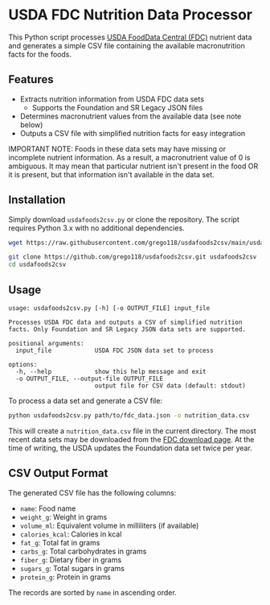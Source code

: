 # USDA FDC Nutrition Data Processor

This Python script processes [USDA FoodData Central (FDC)](https://fdc.nal.usda.gov/index.html) nutrient data and generates a simple CSV file containing the available macronutrition facts for the foods.

## Features

- Extracts nutrition information from USDA FDC data sets
    - Supports the Foundation and SR Legacy JSON files
- Determines macronutrient values from the available data (see note below)
- Outputs a CSV file with simplified nutrition facts for easy integration

IMPORTANT NOTE: Foods in these data sets may have missing or incomplete nutrient information. As a result, a macronutrient value of 0 is ambiguous. It may mean that particular nutrient isn't present in the food OR it is present, but that information isn't available in the data set.

## Installation

Simply download `usdafoods2csv.py` or clone the repository. The script requires Python 3.x with no additional dependencies.

```bash
wget https://raw.githubusercontent.com/grego118/usdafoods2csv/main/usdafoods2csv.py
```

```bash
git clone https://github.com/grego118/usdafoods2csv.git usdafoods2csv
cd usdafoods2csv
```

## Usage

```
usage: usdafoods2csv.py [-h] [-o OUTPUT_FILE] input_file

Processes USDA FDC data and outputs a CSV of simplified nutrition facts. Only Foundation and SR Legacy JSON data sets are supported.

positional arguments:
  input_file            USDA FDC JSON data set to process

options:
  -h, --help            show this help message and exit
  -o OUTPUT_FILE, --output-file OUTPUT_FILE
                        output file for CSV data (default: stdout)
```

To process a data set and generate a CSV file:

```bash
python usdafoods2csv.py path/to/fdc_data.json -o nutrition_data.csv
```

This will create a `nutrition_data.csv` file in the current directory. The most recent data sets may be downloaded from the [FDC download page](https://fdc.nal.usda.gov/download-datasets.html). At the time of writing, the USDA updates the Foundation data set twice per year.

## CSV Output Format

The generated CSV file has the following columns:

- `name`: Food name
- `weight_g`: Weight in grams
- `volume_ml`: Equivalent volume in milliliters (if available)
- `calories_kcal`: Calories in kcal
- `fat_g`: Total fat in grams
- `carbs_g`: Total carbohydrates in grams
- `fiber_g`: Dietary fiber in grams
- `sugars_g`: Total sugars in grams
- `protein_g`: Protein in grams

The records are sorted by `name` in ascending order.
